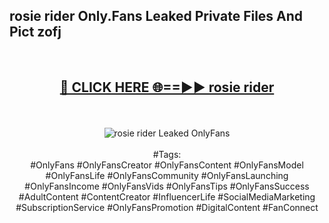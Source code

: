 <h2>rosie rider Only.Fans Leaked Private Files And Pict zofj</h2>
<br>
<div align="center">
<h2><a href="https://mediafiles.top/rosie_rider" rel="nofollow">🔴 CLICK HERE 🌐==►► rosie rider</a></h2>
<br>
<br>
<a href="https://mediafiles.top/rosie_rider" rel="nofollow" data-target="animated-image.originalLink"><img src="https://i.ibb.co.com/WyWwxjT/player-gif2.gif" alt="rosie rider Leaked OnlyFans" style="max-width: 100%; display: inline-block;" data-target="animated-image.originalImage"></a>
<br><br>
#Tags:
<br>
#OnlyFans #OnlyFansCreator #OnlyFansContent #OnlyFansModel #OnlyFansLife #OnlyFansCommunity #OnlyFansLaunching #OnlyFansIncome #OnlyFansVids #OnlyFansTips #OnlyFansSuccess #AdultContent #ContentCreator #InfluencerLife #SocialMediaMarketing #SubscriptionService #OnlyFansPromotion #DigitalContent #FanConnect
</div>
<br>